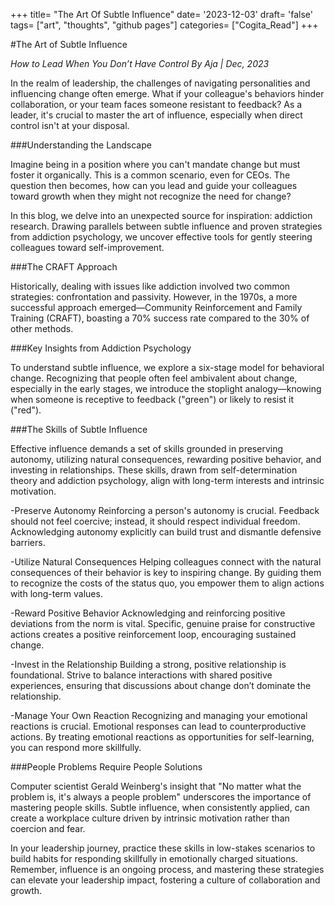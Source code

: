 +++
title= "The Art Of Subtle Influence"
date= '2023-12-03'
draft= 'false'
tags= ["art", "thoughts", "github pages"]
categories= ["Cogita_Read"]
+++

#The Art of Subtle Influence

*How to Lead When You Don’t Have Control*
*By Aja | Dec, 2023*

In the realm of leadership, the challenges of navigating personalities and influencing change often emerge. What if your colleague's behaviors hinder collaboration, or your team faces someone resistant to feedback? As a leader, it's crucial to master the art of influence, especially when direct control isn't at your disposal.


###Understanding the Landscape

Imagine being in a position where you can't mandate change but must foster it organically. This is a common scenario, even for CEOs. The question then becomes, how can you lead and guide your colleagues toward growth when they might not recognize the need for change?

In this blog, we delve into an unexpected source for inspiration: addiction research. Drawing parallels between subtle influence and proven strategies from addiction psychology, we uncover effective tools for gently steering colleagues toward self-improvement.


###The CRAFT Approach

Historically, dealing with issues like addiction involved two common strategies: confrontation and passivity. However, in the 1970s, a more successful approach emerged—Community Reinforcement and Family Training (CRAFT), boasting a 70% success rate compared to the 30% of other methods.

###Key Insights from Addiction Psychology

To understand subtle influence, we explore a six-stage model for behavioral change. Recognizing that people often feel ambivalent about change, especially in the early stages, we introduce the stoplight analogy—knowing when someone is receptive to feedback ("green") or likely to resist it ("red").

###The Skills of Subtle Influence

Effective influence demands a set of skills grounded in preserving autonomy, utilizing natural consequences, rewarding positive behavior, and investing in relationships. These skills, drawn from self-determination theory and addiction psychology, align with long-term interests and intrinsic motivation.

-Preserve Autonomy
Reinforcing a person's autonomy is crucial. Feedback should not feel coercive; instead, it should respect individual freedom. Acknowledging autonomy explicitly can build trust and dismantle defensive barriers.

-Utilize Natural Consequences
Helping colleagues connect with the natural consequences of their behavior is key to inspiring change. By guiding them to recognize the costs of the status quo, you empower them to align actions with long-term values.

-Reward Positive Behavior
Acknowledging and reinforcing positive deviations from the norm is vital. Specific, genuine praise for constructive actions creates a positive reinforcement loop, encouraging sustained change.

-Invest in the Relationship
Building a strong, positive relationship is foundational. Strive to balance interactions with shared positive experiences, ensuring that discussions about change don’t dominate the relationship.

-Manage Your Own Reaction
Recognizing and managing your emotional reactions is crucial. Emotional responses can lead to counterproductive actions. By treating emotional reactions as opportunities for self-learning, you can respond more skillfully.


###People Problems Require People Solutions

Computer scientist Gerald Weinberg's insight that "No matter what the problem is, it's always a people problem" underscores the importance of mastering people skills. Subtle influence, when consistently applied, can create a workplace culture driven by intrinsic motivation rather than coercion and fear.

In your leadership journey, practice these skills in low-stakes scenarios to build habits for responding skillfully in emotionally charged situations. Remember, influence is an ongoing process, and mastering these strategies can elevate your leadership impact, fostering a culture of collaboration and growth.

